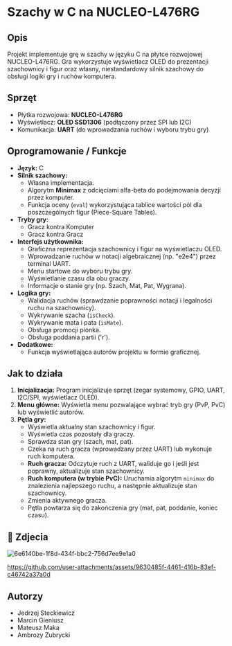 # Szachy w C na NUCLEO-L476RG

## Opis

Projekt implementuje grę w szachy w języku C na płytce rozwojowej NUCLEO-L476RG. Gra wykorzystuje wyświetlacz OLED do prezentacji szachownicy i figur oraz własny, niestandardowy silnik szachowy do obsługi logiki gry i ruchów komputera.

## Sprzęt

* Płytka rozwojowa: **NUCLEO-L476RG**
* Wyświetlacz: **OLED SSD1306** (podłączony przez SPI lub I2C)
* Komunikacja: **UART** (do wprowadzania ruchów i wyboru trybu gry)

## Oprogramowanie / Funkcje

* **Język:** C
* **Silnik szachowy:**
    * Własna implementacja.
    * Algorytm **Minimax** z odcięciami alfa-beta do podejmowania decyzji przez komputer.
    * Funkcja oceny (`eval`) wykorzystująca tablice wartości pól dla poszczególnych figur (Piece-Square Tables).
* **Tryby gry:**
    * Gracz kontra Komputer
    * Gracz kontra Gracz
* **Interfejs użytkownika:**
    * Graficzna reprezentacja szachownicy i figur na wyświetlaczu OLED.
    * Wprowadzanie ruchów w notacji algebraicznej (np. "e2e4") przez terminal UART.
    * Menu startowe do wyboru trybu gry.
    * Wyświetlanie czasu dla obu graczy.
    * Informacje o stanie gry (np. Szach, Mat, Pat, Wygrana).
* **Logika gry:**
    * Walidacja ruchów (sprawdzanie poprawności notacji i legalności ruchu na szachownicy).
    * Wykrywanie szacha (`isCheck`).
    * Wykrywanie mata i pata (`isMate`).
    * Obsługa promocji pionka.
    * Obsługa poddania partii ('r').
* **Dodatkowe:**
    * Funkcja wyświetlająca autorów projektu w formie graficznej.

## Jak to działa

1.  **Inicjalizacja:** Program inicjalizuje sprzęt (zegar systemowy, GPIO, UART, I2C/SPI, wyświetlacz OLED).
2.  **Menu główne:** Wyświetla menu pozwalające wybrać tryb gry (PvP, PvC) lub wyświetlić autorów.
3.  **Pętla gry:**
    * Wyświetla aktualny stan szachownicy i figur.
    * Wyświetla czas pozostały dla graczy.
    * Sprawdza stan gry (szach, mat, pat).
    * Czeka na ruch gracza (wprowadzany przez UART) lub wykonuje ruch komputera.
    * **Ruch gracza:** Odczytuje ruch z UART, waliduje go i jeśli jest poprawny, aktualizuje stan szachownicy.
    * **Ruch komputera (w trybie PvC):** Uruchamia algorytm `minimax` do znalezienia najlepszego ruchu, a następnie aktualizuje stan szachownicy.
    * Zmienia aktywnego gracza.
    * Pętla powtarza się do zakończenia gry (mat, pat, poddanie, koniec czasu).

## 📸 Zdjecia
![6e6140be-1f8d-434f-bbc2-756d7ee9e1a0](https://github.com/user-attachments/assets/3fc0f25a-0ac2-401b-ac96-b9f288a7918a)



https://github.com/user-attachments/assets/9630485f-4461-416b-83ef-c46742a37a0d



## Autorzy 

* Jedrzej Steckiewicz
* Marcin Gieniusz
* Mateusz Maka
* Ambrozy Zubrycki

